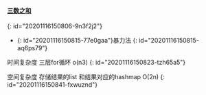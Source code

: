 #### [三数之和](https://leetcode-cn.com/problems/3sum/)
{: id="20201116150806-9n3f2j2"}

* {: id="20201116150815-77e0gaa"}暴力法
{: id="20201116150815-aq6ps79"}

时间复杂度 三层for循环 o(n3)
{: id="20201116150823-tzh65a5"}

空间复杂度 存储结果的list 和结果对应的hashmap O(2n)
{: id="20201116150841-fxwuznd"}

